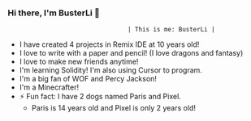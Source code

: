 ### Hi there, I'm BusterLi 👋
                                                            
                                                                                 
                                     | This is me: BusterLi |                                
                                                                                                               
-  I have created 4 projects in Remix IDE at 10 years old!                                           
- I love to write with a paper and pencil! (I love dragons and fantasy) 
- I love to make new friends anytime!  
- I'm learning Solidity! I'm also using Cursor to program.
- I'm a big fan of WOF and Percy Jackson!
- I'm a Minecrafter!
- ⚡ Fun fact: I have 2 dogs named Paris and Pixel.
  - Paris is 14 years old and Pixel is only 2 years old!
